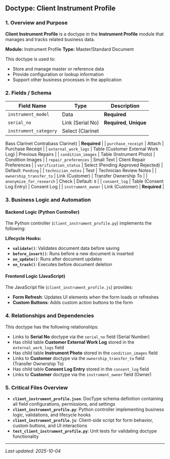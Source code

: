 ## Doctype: Client Instrument Profile

### 1. Overview and Purpose

**Client Instrument Profile** is a doctype in the **Instrument Profile** module that manages and tracks related business data.

**Module:** Instrument Profile
**Type:** Master/Standard Document

This doctype is used to:
- Store and manage master or reference data
- Provide configuration or lookup information
- Support other business processes in the application

### 2. Fields / Schema

| Field Name | Type | Description |
|------------|------|-------------|
| `instrument_model` | Data | **Required** |
| `serial_no` | Link (Serial No) | **Required**, **Unique** |
| `instrument_category` | Select (Clarinet
Bass Clarinet
Contrabass Clarinet) | **Required** |
| `purchase_receipt` | Attach | Purchase Receipt |
| `external_work_logs` | Table (Customer External Work Log) | Previous Repairs |
| `condition_images` | Table (Instrument Photo) | Condition Images |
| `repair_preferences` | Small Text | Client Repair Preferences |
| `verification_status` | Select (Pending
Approved
Rejected) | Default: `Pending` |
| `technician_notes` | Text | Technician Review Notes |
| `ownership_transfer_to` | Link (Customer) | Transfer Ownership To |
| `anonymize_for_research` | Check | Default: `0` |
| `consent_log` | Table (Consent Log Entry) | Consent Log |
| `instrument_owner` | Link (Customer) | **Required** |

### 3. Business Logic and Automation

#### Backend Logic (Python Controller)

The Python controller (`client_instrument_profile.py`) implements the following:

**Lifecycle Hooks:**
- **`validate()`**: Validates document data before saving
- **`before_insert()`**: Runs before a new document is inserted
- **`on_update()`**: Runs after document updates
- **`on_trash()`**: Executes before document deletion

#### Frontend Logic (JavaScript)

The JavaScript file (`client_instrument_profile.js`) provides:

- **Form Refresh**: Updates UI elements when the form loads or refreshes
- **Custom Buttons**: Adds custom action buttons to the form

### 4. Relationships and Dependencies

This doctype has the following relationships:

- Links to **Serial No** doctype via the `serial_no` field (Serial Number)
- Has child table **Customer External Work Log** stored in the `external_work_logs` field
- Has child table **Instrument Photo** stored in the `condition_images` field
- Links to **Customer** doctype via the `ownership_transfer_to` field (Transfer Ownership To)
- Has child table **Consent Log Entry** stored in the `consent_log` field
- Links to **Customer** doctype via the `instrument_owner` field (Owner)

### 5. Critical Files Overview

- **`client_instrument_profile.json`**: DocType schema definition containing all field configurations, permissions, and settings
- **`client_instrument_profile.py`**: Python controller implementing business logic, validations, and lifecycle hooks
- **`client_instrument_profile.js`**: Client-side script for form behavior, custom buttons, and UI interactions
- **`test_client_instrument_profile.py`**: Unit tests for validating doctype functionality

---

*Last updated: 2025-10-04*
